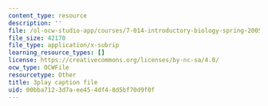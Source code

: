 ```yaml
---
content_type: resource
description: ''
file: /ol-ocw-studio-app/courses/7-014-introductory-biology-spring-2005/00bba7123d7aee454df48d5bf70d9f0f_hWdAt9SzP0I.srt
file_size: 42170
file_type: application/x-subrip
learning_resource_types: []
license: https://creativecommons.org/licenses/by-nc-sa/4.0/
ocw_type: OCWFile
resourcetype: Other
title: 3play caption file
uid: 00bba712-3d7a-ee45-4df4-8d5bf70d9f0f
---
```

